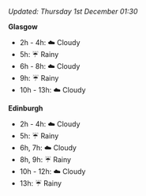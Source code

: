 *Updated: Thursday 1st December 01:30*

**Glasgow**

* 2h - 4h: :cloud: Cloudy
* 5h: :umbrella: Rainy
* 6h - 8h: :cloud: Cloudy
* 9h: :umbrella: Rainy
* 10h - 13h: :cloud: Cloudy

**Edinburgh**

* 2h - 4h: :cloud: Cloudy
* 5h: :umbrella: Rainy
* 6h, 7h: :cloud: Cloudy
* 8h, 9h: :umbrella: Rainy
* 10h - 12h: :cloud: Cloudy
* 13h: :umbrella: Rainy
